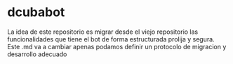 # dcubabot

La idea de este repositorio es migrar desde el viejo repositorio las funcionalidades que tiene el bot de forma estructurada prolija 
y segura.
Este .md va a cambiar apenas podamos definir un protocolo de migracion y desarrollo adecuado
